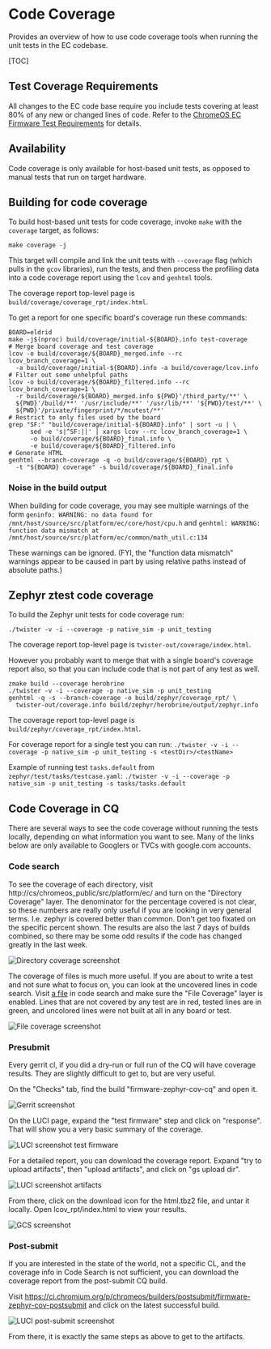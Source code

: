 # Code Coverage

Provides an overview of how to use code coverage tools when running the unit
tests in the EC codebase.

[TOC]

## Test Coverage Requirements

All changes to the EC code base require you include tests covering at least 80%
of any new or changed lines of code. Refer to the [ChromeOS EC Firmware Test
Requirements] for details.

## Availability

Code coverage is only available for host-based unit tests, as opposed to manual
tests that run on target hardware.

## Building for code coverage

To build host-based unit tests for code coverage, invoke `make` with the
`coverage` target, as follows:

`make coverage -j`

This target will compile and link the unit tests with `--coverage` flag (which
pulls in the `gcov` libraries), run the tests, and then process the profiling
data into a code coverage report using the `lcov` and `genhtml` tools.

The coverage report top-level page is `build/coverage/coverage_rpt/index.html`.

To get a report for one specific board's coverage run these commands:

```
BOARD=eldrid
make -j$(nproc) build/coverage/initial-${BOARD}.info test-coverage
# Merge board coverage and test coverage
lcov -o build/coverage/${BOARD}_merged.info --rc lcov_branch_coverage=1 \
  -a build/coverage/initial-${BOARD}.info -a build/coverage/lcov.info
# Filter out some unhelpful paths
lcov -o build/coverage/${BOARD}_filtered.info --rc lcov_branch_coverage=1 \
  -r build/coverage/${BOARD}_merged.info ${PWD}'/third_party/**' \
  ${PWD}'/build/**' '/usr/include/**' '/usr/lib/**' '${PWD}/test/**' \
  ${PWD}'/private/fingerprint/*/mcutest/**'
# Restrict to only files used by the board
grep "SF:" "build/coverage/initial-${BOARD}.info" | sort -u | \
      sed -e 's|^SF:||' | xargs lcov --rc lcov_branch_coverage=1 \
      -o build/coverage/${BOARD}_final.info \
      -e build/coverage/${BOARD}_filtered.info
# Generate HTML
genhtml --branch-coverage -q -o build/coverage/${BOARD}_rpt \
  -t "${BOARD} coverage" -s build/coverage/${BOARD}_final.info
```

### Noise in the build output

When building for code coverage, you may see multiple warnings of the form
`geninfo: WARNING: no data found for
/mnt/host/source/src/platform/ec/core/host/cpu.h` and `genhtml: WARNING:
function data mismatch at
/mnt/host/source/src/platform/ec/common/math_util.c:134`

These warnings can be ignored. (FYI, the "function data mismatch" warnings
appear to be caused in part by using relative paths instead of absolute paths.)

## Zephyr ztest code coverage

To build the Zephyr unit tests for code coverage run:

`./twister -v -i --coverage -p native_sim -p unit_testing`

The coverage report top-level page is
`twister-out/coverage/index.html`.

However you probably want to merge that with a single board's coverage report
also, so that you can include code that is not part of any test as well.

```
zmake build --coverage herobrine
./twister -v -i --coverage -p native_sim -p unit_testing
genhtml -q -s --branch-coverage -o build/zephyr/coverage_rpt/ \
  twister-out/coverage.info build/zephyr/herobrine/output/zephyr.info
```

The coverage report top-level page is
`build/zephyr/coverage_rpt/index.html`.

For coverage report for a single test you can run: `./twister -v -i --coverage
-p native_sim -p unit_testing -s <testDir>/<testName>`

Example of running test `tasks.default` from `zephyr/test/tasks/testcase.yaml`:
`./twister -v -i --coverage -p native_sim -p unit_testing -s
tasks/tasks.default`

## Code Coverage in CQ

There are several ways to see the code coverage without running the tests
locally, depending on what information you want to see. Many of the links
below are only available to Googlers or TVCs with google.com accounts.

### Code search

To see the coverage of each directory, visit
http://cs/chromeos_public/src/platform/ec/ and turn on the "Directory Coverage"
layer.  The denominator for the percentage covered is not clear, so these
numbers are really only useful if you are looking in very general terms. I.e.
zephyr is covered better than common. Don't get too fixated on the specific
percent shown. The results are also the last 7 days of builds combined, so there
may be some odd results if the code has changed greatly in the last week.

![Directory coverage screenshot](images/dir_coverage.png)

The coverage of files is much more useful. If you are about to write a test
and not sure what to focus on, you can look at the uncovered lines in code
search. Visit [a file](http://cs/chromeos_public/src/platform/ec/common/mkbp_event.c)
in code search and make sure the "File Coverage" layer is enabled. Lines that
are not covered by any test are in red, tested lines are in green, and uncolored
lines were not built at all in any board or test.

![File coverage screenshot](images/file_coverage.png)

### Presubmit

Every gerrit cl, if you did a dry-run or full run of the CQ will have coverage
results. They are slightly difficult to get to, but are very useful.

On the "Checks" tab, find the build "firmware-zephyr-cov-cq" and open it.

![Gerrit screenshot](images/gerrit_coverage_links.png)

On the LUCI page, expand the "test firmware" step and click on "response". That
will show you a very basic summary of the coverage.

![LUCI screenshot test firmware](images/test_firmware.png)

For a detailed report, you can download the coverage report. Expand "try to
upload artifacts", then "upload artifacts", and click on "gs upload dir".

![LUCI screenshot artifacts](images/artifacts.png)

From there, click on the download icon for the html.tbz2 file, and untar it
locally. Open lcov_rpt/index.html to view your results.

![GCS screenshot](images/download_html.png)

### Post-submit

If you are interested in the state of the world, not a specific CL, and the
coverage info in Code Search is not sufficient, you can download the coverage
report from the post-submit CQ build.

Visit https://ci.chromium.org/p/chromeos/builders/postsubmit/firmware-zephyr-cov-postsubmit
and click on the latest successful build.

![LUCI post-submit screenshot](images/postsubmit.png)

From there, it is exactly the same steps as above to get to the artifacts.

[ChromeOS EC Firmware Test Requirements]: ./chromeos-ec-firmware-test-requirements.md
